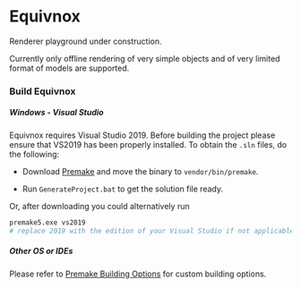 # Equivnox

Renderer playground under construction.

Currently only offline rendering of very simple objects and of very limited format of models are supported\.

### Build Equivnox

##### Windows - Visual Studio

Equivnox requires Visual Studio 2019. Before building the project please ensure that VS2019 has been properly installed. To obtain the `.sln` files, do the following:

- Download [Premake](https://premake.github.io/download) and move the binary to `vendor/bin/premake`.

- Run `GenerateProject.bat` to get the solution file ready.

Or, after downloading you could alternatively run

```bash
premake5.exe vs2019
# replace 2019 with the edition of your Visual Studio if not applicable
```

##### Other OS or IDEs

Please refer to [Premake Building Options](https://premake.github.io/docs/Building-Premake) for custom building options.
